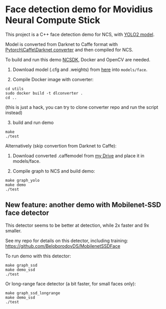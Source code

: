 # Face detection demo for Movidius Neural Compute Stick

This project is a C++ face detection demo for NCS, with <a href="https://github.com/dannyblueliu/YOLO-version-2-Face-detection" target="_blank">YOLO2 model</a>.

Model is converted from Darknet to Caffe format with <a href="https://github.com/marvis/pytorch-caffe-darknet-convert" target="_blank">Pytorch\Caffe\Darknet converter</a> and then compiled for NCS.

To build and run this demo <a href="https://developer.movidius.com/start" target="_blank">NCSDK</a>, Docker and OpenCV are needed.

1. Download model (.cfg and .weights) from <a href="https://github.com/dannyblueliu/YOLO-version-2-Face-detection" target="_blank">here</a> into `models/face`.

2. Compile Docker image with converter:
~~~
cd utils
sudo docker build -t dlconverter .
cd ..
~~~
(this is just a hack, you can try to clone converter repo and run the script instead)

3. build and run demo
~~~
make
./test
~~~

Alternatively (skip convertion from Darknet to Caffe):

1. Download converted .caffemodel from <a href="https://drive.google.com/open?id=17PgRAkMLrhFORCEqefdZEHKoPHXmduZJ" target="_blank">my Drive</a> and place it in models/face.

2. Compile graph to NCS and build demo:
~~~
make graph_yolo
make demo
./test
~~~

## New feature: another demo with Mobilenet-SSD face detector

This detector seems to be better at detection, while 2x faster and 9x smaller.

See my repo for details on this detector, including training: https://github.com/BeloborodovDS/MobilenetSSDFace

To run demo with this detector:
~~~
make graph_ssd
make demo_ssd
./test
~~~

Or long-range face detector (a bit faster, for small faces only):
~~~
make graph_ssd_longrange
make demo_ssd
./test
~~~

